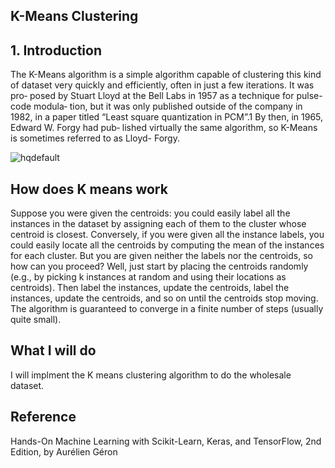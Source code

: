 ## K-Means Clustering ##

## 1. Introduction ##
The K-Means algorithm is a simple algorithm capable of clustering this kind of dataset very quickly and efficiently, often in just a few iterations. It was pro‐ posed by Stuart Lloyd at the Bell Labs in 1957 as a technique for pulse-code modula‐ tion, but it was only published outside of the company in 1982, in a paper titled “Least square quantization in PCM”.1 By then, in 1965, Edward W. Forgy had pub‐ lished virtually the same algorithm, so K-Means is sometimes referred to as Lloyd- Forgy.




![hqdefault](https://user-images.githubusercontent.com/98185045/167270575-cf34683d-3abf-4958-a792-bb8759222a1e.jpg)

## How does K means work ##


Suppose you were given the centroids: you could easily label all the instances in the dataset by assigning each of them to the cluster whose centroid is closest. Conversely, if you were given all the instance labels, you could easily locate all the centroids by computing the mean of the instances for each cluster. But you are given neither the labels nor the centroids, so how can you proceed? Well, just start by placing the centroids randomly (e.g., by picking k instances at random and using their locations as centroids). Then label the instances, update the centroids, label the instances, update the centroids, and so on until the centroids stop moving. The algorithm is guaranteed to converge in a finite number of steps (usually quite small).


## What I will do ##

I will implment the K means clustering algorithm to do the wholesale dataset.

## Reference ##

 Hands-On Machine Learning with Scikit-Learn, Keras, and TensorFlow, 2nd Edition, by Aurélien Géron
